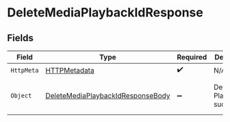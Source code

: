 # DeleteMediaPlaybackIdResponse


## Fields

| Field                                                                                           | Type                                                                                            | Required                                                                                        | Description                                                                                     | Example                                                                                         |
| ----------------------------------------------------------------------------------------------- | ----------------------------------------------------------------------------------------------- | ----------------------------------------------------------------------------------------------- | ----------------------------------------------------------------------------------------------- | ----------------------------------------------------------------------------------------------- |
| `HttpMeta`                                                                                      | [HTTPMetadata](../../Models/Components/HTTPMetadata.md)                                         | :heavy_check_mark:                                                                              | N/A                                                                                             |                                                                                                 |
| `Object`                                                                                        | [DeleteMediaPlaybackIdResponseBody](../../Models/Requests/DeleteMediaPlaybackIdResponseBody.md) | :heavy_minus_sign:                                                                              | Deleted a Playback Id successfully                                                              | {<br/>"success": true<br/>}                                                                     |